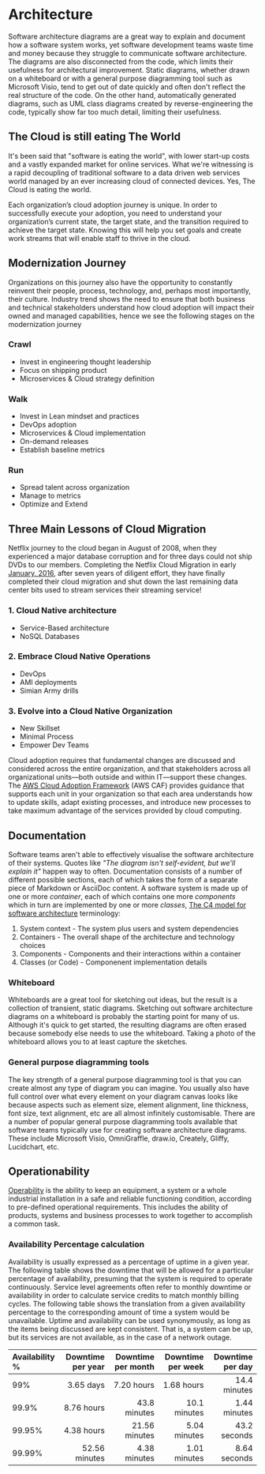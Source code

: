 Architecture
===================
Software architecture diagrams are a great way to explain and document how a software system works, yet software development teams waste time and money because they struggle to communicate software architecture. The diagrams are also disconnected from the code, which limits their usefulness for architectural improvement. Static diagrams, whether drawn on a whiteboard or with a general purpose diagramming tool such as Microsoft Visio, tend to get out of date quickly and often don't reflect the real structure of the code. On the other hand, automatically generated diagrams, such as UML class diagrams created by reverse-engineering the code, typically show far too much detail, limiting their usefulness.

The Cloud is still eating The World
-----------------------------------
It's been said that "software is eating the world", with lower start-up costs and a vastly expanded market for online services. What we're witnessing is a rapid decoupling of traditional software to a data driven web services world managed by an ever increasing cloud of connected devices. Yes, The Cloud is eating the world.

Each organization’s cloud adoption journey is unique. In order to successfully execute your adoption, you need to understand your organization’s current state, the target state, and the transition required to achieve the target state. Knowing this will help you set goals and create work streams that will enable staff to thrive in the cloud.

Modernization Journey
-----------------------
Organizations on this journey also have the opportunity to constantly reinvent their people, process, technology, and, perhaps most importantly, their culture. Industry trend shows the need to ensure that both business and technical stakeholders understand how cloud adoption will impact their owned and managed capabilities, hence we see the following stages on the modernization journey
### Crawl
  - Invest in engineering thought leadership
  - Focus on shipping product
  - Microservices & Cloud strategy definition

### Walk
  - Invest in Lean mindset and practices
  - DevOps adoption
  - Microservices & Cloud implementation
  - On-demand releases
  - Establish baseline metrics

### Run
  - Spread talent across organization
  - Manage to metrics
  - Optimize and Extend

Three Main Lessons of Cloud Migration
-------------------------------------
Netflix journey to the cloud began in August of 2008, when they experienced a major database corruption and for three days could not ship DVDs to our members. Completing the Netflix Cloud Migration in early [January, 2016][1], after seven years of diligent effort, they have finally completed their cloud migration and shut down the last remaining data center bits used to stream services their streaming service!

### 1. Cloud Native architecture
  - Service-Based architecture
  - NoSQL Databases

### 2. Embrace Cloud Native Operations
  - DevOps
  - AMI deployments
  - Simian Army drills

### 3. Evolve into a Cloud Native Organization
  - New Skillset
  - Minimal Process
  - Empower Dev Teams

Cloud adoption requires that fundamental changes are discussed and considered across the entire organization, and that stakeholders across all organizational units—both outside and within IT—support these changes. The [AWS Cloud Adoption Framework][2] (AWS CAF) provides guidance that supports each unit in your organization so that each area understands how to update skills, adapt existing processes, and introduce new processes to take maximum advantage of the services provided by cloud computing.

Documentation
----------------
Software teams aren't able to effectively visualise the software architecture of their systems. Quotes like *"The diagram isn't self-evident, but we'll explain it"* happen way to often. Documentation consists of a number of different possible sections, each of which takes the form of a separate piece of Markdown or AsciiDoc content. A software system is made up of one or more *container*, each of which contains one more *components* which in turn are implemented by one or more *classes*, [The C4 model for software architecture][3] terminology:
1. System context - The system plus users and system dependencies
2. Containers - The overall shape of the architecture and technology choices
3. Components - Components and their interactions within a container
4. Classes (or Code) - Componenent implementation details

### Whiteboard
Whiteboards are a great tool for sketching out ideas, but the result is a collection of transient, static diagrams. Sketching out software architecture diagrams on a whiteboard is probably the starting point for many of us. Although it's quick to get started, the resulting diagrams are often erased because somebody else needs to use the whiteboard. Taking a photo of the whiteboard allows you to at least capture the sketches. 

### General purpose diagramming tools
The key strength of a general purpose diagramming tool is that you can create almost any type of diagram you can imagine. You usually also have full control over what every element on your diagram canvas looks like because aspects such as element size, element alignment, line thickness, font size, text alignment, etc are all almost infinitely customisable. There are a number of popular general purpose diagramming tools available that software teams typically use for creating software architecture diagrams. These include Microsoft Visio, OmniGraffle, draw.io, Creately, Gliffy, Lucidchart, etc.

Operationability
----------------
[Operability][4] is the ability to keep an equipment, a system or a whole industrial installation in a safe and reliable functioning condition, according to pre-defined operational requirements. This includes the ability of products, systems and business processes to work together to accomplish a common task.

### Availability Percentage calculation
Availability is usually expressed as a percentage of uptime in a given year. The following table shows the downtime that will be allowed for a particular percentage of availability, presuming that the system is required to operate continuously. Service level agreements often refer to monthly downtime or availability in order to calculate service credits to match monthly billing cycles. The following table shows the translation from a given availability percentage to the corresponding amount of time a system would be unavailable. Uptime and availability can be used synonymously, as long as the items being discussed are kept consistent. That is, a system can be up, but its services are not available, as in the case of a network outage.

|Availability % | Downtime per year |	Downtime per month |Downtime per week |	Downtime per day
| :---    |     ---:      |           ---: |          ---: |         ---: |
|     99% | 3.65 days     | 	  7.20 hours |	  1.68 hours | 14.4 minutes |
|   99.9% | 8.76 hours 	  |   43.8 minutes |	10.1 minutes | 1.44 minutes |
|  99.95% | 4.38 hours 	  |  21.56 minutes |	5.04 minutes | 43.2 seconds |
|  99.99% | 52.56 minutes | 	4.38 minutes |	1.01 minutes | 8.64 seconds |

[1]: netflix/Netflix.md
[2]: https://d0.awsstatic.com/whitepapers/aws_cloud_adoption_framework.pdf
[3]: https://c4model.com/
[4]: https://en.wikipedia.org/wiki/Operability
